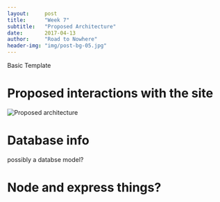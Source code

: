 ```yaml
---
layout:     post
title:      "Week 7"
subtitle:   "Proposed Architecture"
date:       2017-04-13
author:     "Road to Nowhere"
header-img: "img/post-bg-05.jpg"
---
```


Basic Template

# Proposed interactions with the site


<img src="{{ site.baseurl }}/images/blog/Week7/UndelayArchitecture.jpg" alt="Proposed architecture">

# Database info

possibly a databse model?

# Node and express things?

#
